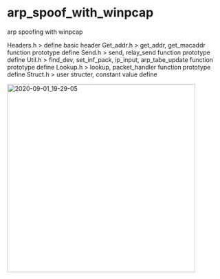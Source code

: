 # arp_spoof_with_winpcap
arp spoofing with winpcap

Headers.h > define basic header
Get_addr.h > get_addr, get_macaddr function prototype define
Send.h > send, relay_send function prototype define
Util.h > find_dev, set_inf_pack, ip_input,  arp_tabe_update function prototype define
Lookup.h > lookup, packet_handler function prototype define
Struct.h > user structer, constant value define


<img width="437" alt="2020-09-01_19-29-05" src="https://user-images.githubusercontent.com/17266558/91839023-58a36780-ec89-11ea-9e94-14cf9c592ce8.png">
